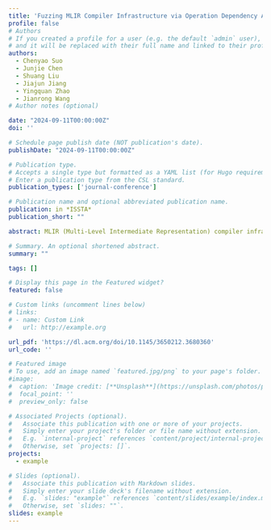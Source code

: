 ```yaml
---
title: 'Fuzzing MLIR Compiler Infrastructure via Operation Dependency Analysis'
profile: false
# Authors
# If you created a profile for a user (e.g. the default `admin` user), write the username (folder name) here
# and it will be replaced with their full name and linked to their profile.
authors:
  - Chenyao Suo
  - Junjie Chen
  - Shuang Liu
  - Jiajun Jiang
  - Yingquan Zhao
  - Jianrong Wang
# Author notes (optional)

date: "2024-09-11T00:00:00Z"
doi: ''

# Schedule page publish date (NOT publication's date).
publishDate: "2024-09-11T00:00:00Z"

# Publication type.
# Accepts a single type but formatted as a YAML list (for Hugo requirements).
# Enter a publication type from the CSL standard.
publication_types: ['journal-conference']

# Publication name and optional abbreviated publication name.
publication: in *ISSTA*
publication_short: ""

abstract: MLIR (Multi-Level Intermediate Representation) compiler infrastructure has gained widespread popularity in recent years. It introduces dialects to accommodate various levels of abstraction within the representation. Due to its fundamental role in compiler construction, it is critical to ensure its correctness. Recently, a grammar-based fuzzing technique (i.e., MLIRSmith) has been proposed for it and achieves notable effectiveness. However, MLIRSmith generates test programs in a random manner, which restricts the exploration of the input space, thereby limiting the overall fuzzing effectiveness. In this work, we propose a novel fuzzing technique, called MLIR. As complicated or uncommon data/control dependencies among various operations are often helpful to trigger MLIR bugs, it constructs the operation dependency graph for an MLIR program and defines the associated operation dependency coverage to guide the fuzzing process. To drive the fuzzing process towards increasing operation dependency coverage, MLIR then designs a set of dependency-targeted mutation rules. By applying MLIR to the latest revisions of the MLIR compiler infrastructure, it detected 63 previously unknown bugs, among which 38/48 bugs have been fixed/confirmed by developers.

# Summary. An optional shortened abstract.
summary: ""

tags: []

# Display this page in the Featured widget?
featured: false

# Custom links (uncomment lines below)
# links:
# - name: Custom Link
#   url: http://example.org

url_pdf: 'https://dl.acm.org/doi/10.1145/3650212.3680360'
url_code: ''

# Featured image
# To use, add an image named `featured.jpg/png` to your page's folder.
#image:
#  caption: 'Image credit: [**Unsplash**](https://unsplash.com/photos/pLCdAaMFLTE)'
#  focal_point: ''
#  preview_only: false

# Associated Projects (optional).
#   Associate this publication with one or more of your projects.
#   Simply enter your project's folder or file name without extension.
#   E.g. `internal-project` references `content/project/internal-project/index.md`.
#   Otherwise, set `projects: []`.
projects:
  - example

# Slides (optional).
#   Associate this publication with Markdown slides.
#   Simply enter your slide deck's filename without extension.
#   E.g. `slides: "example"` references `content/slides/example/index.md`.
#   Otherwise, set `slides: ""`.
slides: example
---
```

